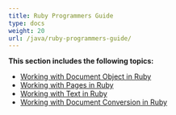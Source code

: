 ```yaml
---
title: Ruby Programmers Guide
type: docs
weight: 20
url: /java/ruby-programmers-guide/
---
```


**This section includes the following topics:**

- [Working with Document Object in Ruby](/pdf/java/working-with-document-object-in-ruby-html/)
- [Working with Pages in Ruby](/pdf/java/working-with-pages-in-ruby-html/)
- [Working with Text in Ruby](/pdf/java/working-with-text-in-ruby-html/)
- [Working with Document Conversion in Ruby](/pdf/java/working-with-document-conversion-in-ruby-html/)
